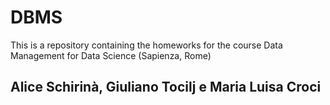 # DBMS
This is a repository containing the homeworks for the course Data Management for Data Science (Sapienza, Rome)

## Alice Schirinà, Giuliano Tocilj e Maria Luisa Croci 
